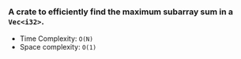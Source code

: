 ### A crate to efficiently find the maximum subarray sum in a `Vec<i32>`.

* Time Complexity: `O(N)`
* Space complexity: `O(1)`